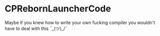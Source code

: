 # CPRebornLauncherCode
Maybe if you knew how to write your own fucking compiler you wouldn't have to deal with this ¯\_(ツ)_/¯
